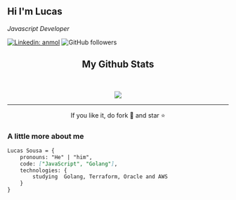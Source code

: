 <h2> Hi I'm Lucas</h2>
<p><em>Javascript Developer 
</em></p>

[![Linkedin: anmol](https://img.shields.io/badge/-Lucas-blue?style=flat-square&logo=Linkedin&logoColor=white&link=https://www.linkedin.com/in/lucas-o-sousa/)](https://www.linkedin.com/in/lucas-o-sousa/)
![GitHub followers](https://img.shields.io/github/followers/Lucas96Sousa?label=Follow&style=social)

<h2 align="center">
  My Github Stats
</h2>

<br>

<p align = "center">
<picture>
    <source media="(prefers-color-scheme: dark)" srcset="https://streak-stats.demolab.com?user=Lucas96Sousa&theme=dark" />
    <img src="https://streak-stats.demolab.com?user=Lucas96Sousa&theme=default" />
</picture>
</p>

<hr>
<p align="center">If you like it, do fork 🍴 and star ⭐</p>

### A little more about me  

```md
Lucas Sousa = {
    pronouns: "He" | "him",
    code: ["JavaScript", "Golang"],
    technologies: {
        studying  Golang, Terraform, Oracle and AWS
    }
}
